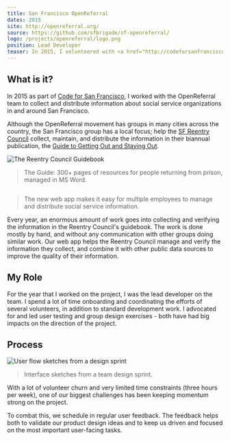 ```yaml
---
title: San Francisco OpenReferral
dates: 2015
site: http://openreferral.org/
source: https://github.com/sfbrigade/sf-openreferral/
logo: /projects/openreferral/logo.png
position: Lead Developer
teaser: In 2015, I volunteered with <a href="http://codeforsanfrancisco.org/">Code for San Francisco</a> on the OpenReferral project.  Our group built a tool that collects and distributes information about social service organizations in the bay area.  As the lead developer in SF, I coordinated the work of many volunteers and helped shape the direction of the project.
---
```


## What is it?

In 2015 as part of [Code for San Francisco],
I worked with the OpenReferral team
to collect and distribute
information about social service organizations
in and around San Francisco.

Although the OpenReferral movement has groups
in many cities across the country,
the San Francisco group has a local focus;
help the [SF Reentry Council]
collect, maintain, and distribute
the information in their biannual publication,
the [Guide to Getting Out and Staying Out].

<div class="screenshots">
  <aside class="screenshot">
    <img alt="The Reentry Council Guidebook" src="/projects/openreferral/guide.jpg" />
    <blockquote>
      The Guide: 300+ pages of resources for people returning from prison,
      managed in MS Word.
    </blockquote>
  </aside>

  <aside class="screenshot">
    <img alt="" src="/projects/openreferral/webapp.png" />
    <blockquote>
      The new web app makes it easy for multiple employees
      to manage and distribute social service information.
    </blockquote>
  </aside>
</div>

Every year,
an enormous amount of work goes into collecting and verifying
the information in the Reentry Council's guidebook.
The work is done mostly by hand,
and without any communication with other groups
doing similar work.
Our web app helps the Reentry Council
manage and verify the information they collect,
and combine it with other public data sources
to improve the quality of their information.

## My Role

For the year that I worked on the project,
I was the lead developer on the team.
I spend a lot of time
onboarding and coordinating the efforts of several volunteers,
in addition to standard development work.
I advocated for and led user testing and group design exercises -
both have had big impacts on the direction of the project.

## Process

<aside class="full-image">
  <img alt="User flow sketches from a design sprint" src="/projects/openreferral/sprint.jpg" />
  <blockquote>
    Interface sketches from a team design sprint.
  </blockquote>
</aside>

With a lot of volunteer churn
and very limited time constraints (three hours per week),
one of our biggest challenges
has been keeping momentum strong on the project.

To combat this, we schedule in regular user feedback.
The feedback helps both to validate our product design ideas
and to keep us driven and focused on the most important user-facing tasks.

[Code for San Francisco]: http://codeforsanfrancisco.org/
[SF Reentry Council]: http://sfgov2.org/index.aspx?page=4663
[Guide to Getting Out and Staying Out]: http://sfgov2.org/ftp/_gfx/reentry/documents/Getting-Out-Staying-Out.pdf
